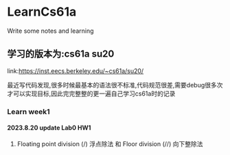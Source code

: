 # LearnCs61a
Write some notes and learning
## 学习的版本为:cs61a su20 
link:https://inst.eecs.berkeley.edu/~cs61a/su20/

最近写代码发现,很多时候最基本的语法很不标准,代码规范很差,需要debug很多次才可以实现目标,因此完完整整的更一遍自己学习cs61a时的记录


### Learn week1
#### 2023.8.20 update Lab0 HW1
1. Floating point division (/) 浮点除法 和 Floor division (//) 向下整除法
   
